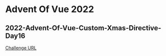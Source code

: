 # Advent Of Vue 2022

## 2022-Advent-Of-Vue-Custom-Xmas-Directive-Day16

[Challenge URL](https://github.com/Advent-Of-Vue/custom-christmas-directive/tree/main)
